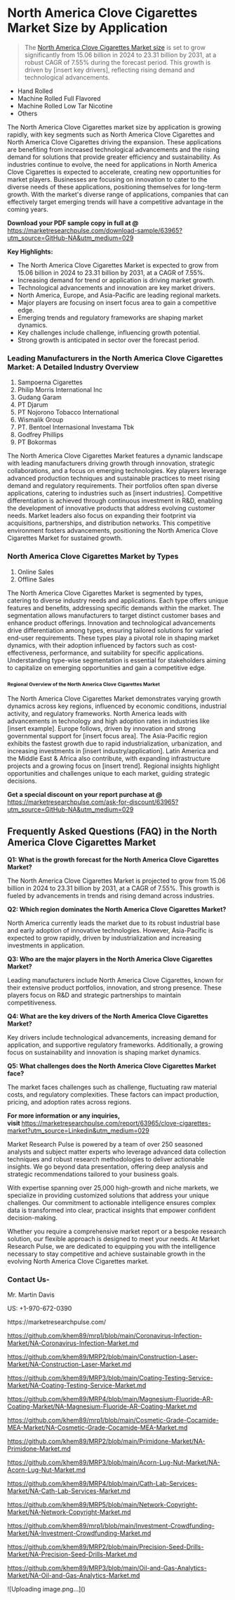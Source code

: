 <h1>North America Clove Cigarettes Market&nbsp;Size by Application</h1><blockquote><p>The <a href="https://marketresearchpulse.com/download-sample/63965?utm_source=GitHub-NA&amp;utm_medium=029">North America Clove Cigarettes Market size</a> is set to grow significantly from 15.06 billion in 2024 to 23.31 billion by 2031, at a robust CAGR of 7.55% during the forecast period. This growth is driven by [insert key drivers], reflecting rising demand and technological advancements.</p></blockquote><ul><li>Hand Rolled<li> Machine Rolled Full Flavored<li> Machine Rolled Low Tar Nicotine<li> Others</li></ul><p>The North America Clove Cigarettes market size by application is growing rapidly, with key segments such as North America Clove Cigarettes and North America Clove Cigarettes driving the expansion. These applications are benefiting from increased technological advancements and the rising demand for solutions that provide greater efficiency and sustainability. As industries continue to evolve, the need for applications in North America Clove Cigarettes is expected to accelerate, creating new opportunities for market players. Businesses are focusing on innovation to cater to the diverse needs of these applications, positioning themselves for long-term growth. With the market's diverse range of applications, companies that can effectively target emerging trends will have a competitive advantage in the coming years.</p><p><strong>Download your PDF sample copy in full at @ </strong><a href="https://marketresearchpulse.com/download-sample/63965?utm_source=GitHub-NA&amp;utm_medium=029">https://marketresearchpulse.com/download-sample/63965?utm_source=GitHub-NA&amp;utm_medium=029</a></p><p><strong>Key Highlights: </strong></p><ul><li>The North America Clove Cigarettes Market is expected to grow from 15.06 billion in 2024 to 23.31 billion by 2031, at a CAGR of 7.55%.</li><li>Increasing demand for trend or application is driving market growth.</li><li>Technological advancements and innovation are key market drivers.</li><li>North America, Europe, and Asia-Pacific are leading regional markets.</li><li>Major players are focusing on insert focus area to gain a competitive edge.</li><li>Emerging trends and regulatory frameworks are shaping market dynamics.</li><li>Key challenges include challenge, influencing growth potential.</li><li>Strong growth is anticipated in sector over the forecast period.</li></ul><h3>Leading Manufacturers in the North America Clove Cigarettes Market: A Detailed Industry Overview</h3><ol><li>Sampoerna Cigarettes</li><li>Philip Morris International Inc</li><li>Gudang Garam</li><li>PT Djarum</li><li>PT Nojorono Tobacco International</li><li>Wismalik Group</li><li>PT. Bentoel Internasional Investama Tbk</li><li>Godfrey Phillips</li><li>PT Bokormas</li></ol><div class="flex max-w-full flex-col flex-grow"><div class="min-h-8 text-message flex w-full flex-col items-end gap-2 whitespace-normal break-words [.text-message+&amp;]:mt-5" dir="auto" data-message-author-role="assistant" data-message-id="fd8432e4-4910-450d-b182-61b7bfb0a01f" data-message-model-slug="gpt-4o"><div class="flex w-full flex-col gap-1 empty:hidden first:pt-[3px]"><div class="markdown prose w-full break-words dark:prose-invert light"><p>The North America Clove Cigarettes Market features a dynamic landscape with leading manufacturers driving growth through innovation, strategic collaborations, and a focus on emerging technologies. Key players leverage advanced production techniques and sustainable practices to meet rising demand and regulatory requirements. Their portfolios often span diverse applications, catering to industries such as [insert industries]. Competitive differentiation is achieved through continuous investment in R&amp;D, enabling the development of innovative products that address evolving customer needs. Market leaders also focus on expanding their footprint via acquisitions, partnerships, and distribution networks. This competitive environment fosters advancements, positioning the North America Clove Cigarettes Market for sustained growth.</p></div></div></div></div><h3>North America Clove Cigarettes Market by Types</h3><ol><li>Online Sales<li> Offline Sales</li></ol><div class="flex max-w-full flex-col flex-grow"><div class="min-h-8 text-message flex w-full flex-col items-end gap-2 whitespace-normal break-words [.text-message+&amp;]:mt-5" dir="auto" data-message-author-role="assistant" data-message-id="084470be-0bb7-4664-bddf-5156b4f41249" data-message-model-slug="gpt-4o-mini"><div class="flex w-full flex-col gap-1 empty:hidden first:pt-[3px]"><div class="markdown prose w-full break-words dark:prose-invert light"><p>The North America Clove Cigarettes Market is segmented by types, catering to diverse industry needs and applications. Each type offers unique features and benefits, addressing specific demands within the market. The segmentation allows manufacturers to target distinct customer bases and enhance product offerings. Innovation and technological advancements drive differentiation among types, ensuring tailored solutions for varied end-user requirements. These types play a pivotal role in shaping market dynamics, with their adoption influenced by factors such as cost-effectiveness, performance, and suitability for specific applications. Understanding type-wise segmentation is essential for stakeholders aiming to capitalize on emerging opportunities and gain a competitive edge.</p></div></div></div></div><h3><span style="font-size: 11px;">Regional Overview of the North America Clove Cigarettes Market</span></h3><div class="flex max-w-full flex-col flex-grow"><div class="min-h-8 text-message flex w-full flex-col items-end gap-2 whitespace-normal break-words [.text-message+&amp;]:mt-5" dir="auto" data-message-author-role="assistant" data-message-id="e9038762-ce64-4e30-91c9-9bd413514231" data-message-model-slug="gpt-4o-mini"><div class="flex w-full flex-col gap-1 empty:hidden first:pt-[3px]"><div class="markdown prose w-full break-words dark:prose-invert light"><p>The North America Clove Cigarettes Market demonstrates varying growth dynamics across key regions, influenced by economic conditions, industrial activity, and regulatory frameworks. North America leads with advancements in technology and high adoption rates in industries like [insert example]. Europe follows, driven by innovation and strong governmental support for [insert focus area]. The Asia-Pacific region exhibits the fastest growth due to rapid industrialization, urbanization, and increasing investments in [insert industry/application]. Latin America and the Middle East &amp; Africa also contribute, with expanding infrastructure projects and a growing focus on [insert trend]. Regional insights highlight opportunities and challenges unique to each market, guiding strategic decisions.</p></div></div></div></div><p><strong>Get a special discount on your report purchase at @ </strong><a href="https://marketresearchpulse.com/ask-for-discount/63965?utm_source=GitHub-NA&amp;utm_medium=029">https://marketresearchpulse.com/ask-for-discount/63965?utm_source=GitHub-NA&amp;utm_medium=029</a></p><h2>Frequently Asked Questions (FAQ) in the North America Clove Cigarettes Market</h2><p><strong>Q1: What is the growth forecast for the North America Clove Cigarettes Market?</strong></p><p>The North America Clove Cigarettes Market is projected to grow from 15.06 billion in 2024 to 23.31 billion by 2031, at a CAGR of 7.55%. This growth is fueled by advancements in trends and rising demand across industries.</p><p><strong>Q2: Which region dominates the North America Clove Cigarettes Market?</strong></p><p>North America currently leads the market due to its robust industrial base and early adoption of innovative technologies. However, Asia-Pacific is expected to grow rapidly, driven by industrialization and increasing investments in application.</p><p><strong>Q3: Who are the major players in the North America Clove Cigarettes Market?</strong></p><p>Leading manufacturers include North America Clove Cigarettes, known for their extensive product portfolios, innovation, and strong presence. These players focus on R&amp;D and strategic partnerships to maintain competitiveness.</p><p><strong>Q4: What are the key drivers of the North America Clove Cigarettes Market?</strong></p><p>Key drivers include technological advancements, increasing demand for application, and supportive regulatory frameworks. Additionally, a growing focus on sustainability and innovation is shaping market dynamics.</p><p><strong>Q5: What challenges does the North America Clove Cigarettes Market face?</strong></p><p>The market faces challenges such as challenge, fluctuating raw material costs, and regulatory complexities. These factors can impact production, pricing, and adoption rates across regions.</p><p><strong>For more information or any inquiries, visit&nbsp;</strong><a href="https://marketresearchpulse.com/report/63965/clove-cigarettes-market?utm_source=Linkedin&utm_medium=029">https://marketresearchpulse.com/report/63965/clove-cigarettes-market?utm_source=Linkedin&utm_medium=029</a></p><p>Market Research Pulse is powered by a team of over 250 seasoned analysts and subject matter experts who leverage advanced data collection techniques and robust research methodologies to deliver actionable insights. We go beyond data presentation, offering deep analysis and strategic recommendations tailored to your business goals.</p><p>With expertise spanning over 25,000 high-growth and niche markets, we specialize in providing customized solutions that address your unique challenges. Our commitment to actionable intelligence ensures complex data is transformed into clear, practical insights that empower confident decision-making.</p><p>Whether you require a comprehensive market report or a bespoke research solution, our flexible approach is designed to meet your needs. At Market Research Pulse, we are dedicated to equipping you with the intelligence necessary to stay competitive and achieve sustainable growth in the evolving North America Clove Cigarettes market.</p><h3><strong>Contact Us-</strong></h3><p>Mr. Martin Davis</p><p>US: +1-970-672-0390</p><p>https://marketresearchpulse.com/</p><p><a href="https://github.com/khem89/mrp1/blob/main/Coronavirus-Infection-Market/NA-Coronavirus-Infection-Market.md">https://github.com/khem89/mrp1/blob/main/Coronavirus-Infection-Market/NA-Coronavirus-Infection-Market.md</a></p><p><a href="https://github.com/khem89/MRP2/blob/main/Construction-Laser-Market/NA-Construction-Laser-Market.md">https://github.com/khem89/MRP2/blob/main/Construction-Laser-Market/NA-Construction-Laser-Market.md</a></p><p><a href="https://github.com/khem89/MRP3/blob/main/Coating-Testing-Service-Market/NA-Coating-Testing-Service-Market.md">https://github.com/khem89/MRP3/blob/main/Coating-Testing-Service-Market/NA-Coating-Testing-Service-Market.md</a></p><p><a href="https://github.com/khem89/MRP4/blob/main/Magnesium-Fluoride-AR-Coating-Market/NA-Magnesium-Fluoride-AR-Coating-Market.md">https://github.com/khem89/MRP4/blob/main/Magnesium-Fluoride-AR-Coating-Market/NA-Magnesium-Fluoride-AR-Coating-Market.md</a></p><p><a href="https://github.com/khem89/mrp1/blob/main/Cosmetic-Grade-Cocamide-MEA-Market/NA-Cosmetic-Grade-Cocamide-MEA-Market.md">https://github.com/khem89/mrp1/blob/main/Cosmetic-Grade-Cocamide-MEA-Market/NA-Cosmetic-Grade-Cocamide-MEA-Market.md</a></p><p><a href="https://github.com/khem89/MRP2/blob/main/Primidone-Market/NA-Primidone-Market.md">https://github.com/khem89/MRP2/blob/main/Primidone-Market/NA-Primidone-Market.md</a></p><p><a href="https://github.com/khem89/MRP3/blob/main/Acorn-Lug-Nut-Market/NA-Acorn-Lug-Nut-Market.md">https://github.com/khem89/MRP3/blob/main/Acorn-Lug-Nut-Market/NA-Acorn-Lug-Nut-Market.md</a></p><p><a href="https://github.com/khem89/MRP4/blob/main/Cath-Lab-Services-Market/NA-Cath-Lab-Services-Market.md">https://github.com/khem89/MRP4/blob/main/Cath-Lab-Services-Market/NA-Cath-Lab-Services-Market.md</a></p><p><a href="https://github.com/khem89/MRP5/blob/main/Network-Copyright-Market/NA-Network-Copyright-Market.md">https://github.com/khem89/MRP5/blob/main/Network-Copyright-Market/NA-Network-Copyright-Market.md</a></p><p><a href="https://github.com/khem89/mrp1/blob/main/Investment-Crowdfunding-Market/NA-Investment-Crowdfunding-Market.md">https://github.com/khem89/mrp1/blob/main/Investment-Crowdfunding-Market/NA-Investment-Crowdfunding-Market.md</a></p><p><a href="https://github.com/khem89/MRP2/blob/main/Precision-Seed-Drills-Market/NA-Precision-Seed-Drills-Market.md">https://github.com/khem89/MRP2/blob/main/Precision-Seed-Drills-Market/NA-Precision-Seed-Drills-Market.md</a></p><p><a href="https://github.com/khem89/MRP3/blob/main/Oil-and-Gas-Analytics-Market/NA-Oil-and-Gas-Analytics-Market.md">https://github.com/khem89/MRP3/blob/main/Oil-and-Gas-Analytics-Market/NA-Oil-and-Gas-Analytics-Market.md</a></p>
![Uploading image.png…]()
